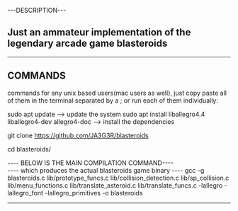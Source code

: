---DESCRIPTION---

Just an ammateur implementation of the legendary arcade game blasteroids
-----------------

------------
  COMMANDS
------------

commands for any unix based users(mac users as well), just copy paste all of them in the terminal separated by a ; or run each of them individually:

sudo apt update --> update the system
sudo apt install liballegro4.4 liballegro4-dev allegro4-doc --> install the dependencies

git clone https://github.com/JA3G3R/blasteroids

cd blasteroids/

---- BELOW IS THE MAIN COMPILATION COMMAND----                                                                                   
---- which produces the actual blasteroids game binary ----
gcc -g blasteroids.c lib/prototype_funcs.c lib/collision_detection.c lib/sp_collision.c lib/menu_functions.c lib/translate_asteroid.c lib/translate_funcs.c -lallegro -lallegro_font -lallegro_primitives -o blasteroids

-------------------
